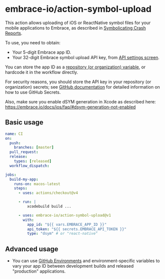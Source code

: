 # embrace-io/action-symbol-upload

This action allows uploading of iOS or ReactNative symbol files for your mobile applications to Embrace, as described in
[Symbolicating Crash Reports](https://embrace.io/docs/ios/6x/getting-started/dsym-upload/).

To use, you need to obtain:

- Your 5-digit Embrace app ID.
- Your 32-digit Embrace symbol upload API key, from [API settings screen](https://dash.embrace.io/settings/organization/api).

You can store the app ID as a [repository (or organization) variable](https://docs.github.com/en/actions/learn-github-actions/variables#defining-configuration-variables-for-multiple-workflows), 
or hardcode it in the workflow directly.

For security reasons, you should store the API key in your repository (or organization) secrets; see [GitHub documentation](https://docs.github.com/en/actions/security-guides/using-secrets-in-github-actions) 
for detailed information on how to use GitHub Secrets.

Also, make sure you enable dSYM generation in Xcode as described here: https://embrace.io/docs/ios/faq/#dsym-generation-not-enabled

## Basic usage

```yaml
name: CI
on:
  push:
    branches: [master]
  pull_request:
  release:
    types: [released]
  workflow_dispatch:

jobs:
  build-my-app:
    runs-on: macos-latest
    steps:
      - uses: actions/checkout@v4

      - run: |
          xcodebuild build ...

      - uses: embrace-io/action-symbol-upload@v1
        with:
          app_id: "${{ vars.EMBRACE_APP_ID }}"
          api_token: "${{ secrets.EMBRACE_API_TOKEN }}"
          type: "dsym" # or "react-native"
```

## Advanced usage

- You can use [GitHub Environments](https://docs.github.com/en/actions/deployment/targeting-different-environments/using-environments-for-deployment) and environment-specific variables to vary your app ID between development builds and released "production" applications.
